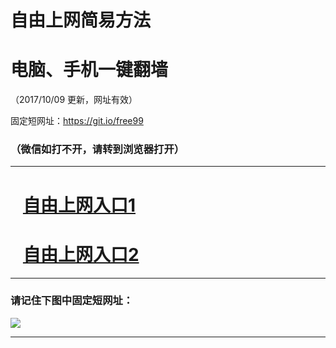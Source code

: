 ﻿# 自由上网简易方法

# 电脑、手机一键翻墙

（2017/10/09 更新，网址有效）

固定短网址：https://git.io/free99

### （微信如打不开，请转到浏览器打开）


***





# &nbsp;&nbsp; <a href="http://ft2571923737.fwq-tz-1001.info/fwqtz01.html?t=10090015205 " target="_blank">自由上网入口1</a>
# &nbsp;&nbsp; <a href="http://ft2522710623.fwq-tz-1002.info/fwqtz02.html?t=10090011400 " target="_blank">自由上网入口2</a>
***

### 请记住下图中固定短网址：

<img src="https://s3-us-west-2.amazonaws.com/fwq-1001/yjfq-20170905okok.png" /> 


***

